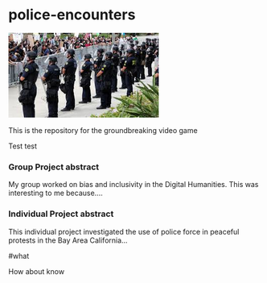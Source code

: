 # police-encounters

![police](images/police.jpeg)

This is the repository for the groundbreaking video game 

Test test

### Group Project abstract

My group worked on bias and inclusivity in the Digital Humanities. This was interesting to me because....


### Individual Project abstract


This individual project investigated the use of police force in peaceful protests in the Bay Area California... 

#what

How about know
